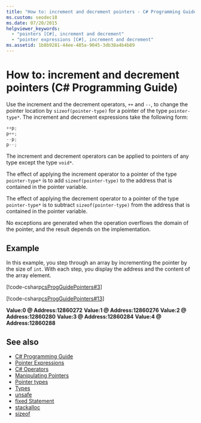 ```yaml
---
title: "How to: increment and decrement pointers - C# Programming Guide"
ms.custom: seodec18
ms.date: 07/20/2015
helpviewer_keywords: 
  - "pointers [C#], increment and decrement"
  - "pointer expressions [C#], increment and decrement"
ms.assetid: 1b8b9281-44ee-485a-9045-3db38a4b4b89
---
```

# How to: increment and decrement pointers (C# Programming Guide)

Use the increment and the decrement operators, `++` and `--`, to change the pointer location by `sizeof(pointer-type)` for a pointer of the type `pointer-type*`. The increment and decrement expressions take the following form:  
  
```csharp
++p;  
p++;  
--p;  
p--;  
```  
  
 The increment and decrement operators can be applied to pointers of any type except the type `void*`.  
  
 The effect of applying the increment operator to a pointer of the type `pointer-type*` is to add `sizeof(pointer-type)` to the address that is contained in the pointer variable.  
  
 The effect of applying the decrement operator to a pointer of the type `pointer-type*` is to subtract `sizeof(pointer-type)` from the address that is contained in the pointer variable.  
  
 No exceptions are generated when the operation overflows the domain of the pointer, and the result depends on the implementation.  
  
## Example  
 In this example, you step through an array by incrementing the pointer by the size of `int`. With each step, you display the address and the content of the array element.  
  
 [!code-csharp[csProgGuidePointers#3](~/samples/snippets/csharp/VS_Snippets_VBCSharp/csProgGuidePointers/CS/Pointers2.cs#3)]  
  
 [!code-csharp[csProgGuidePointers#13](~/samples/snippets/csharp/VS_Snippets_VBCSharp/csProgGuidePointers/CS/Pointers.cs#13)]  
  
**Value:0 @ Address:12860272**
**Value:1 @ Address:12860276**
**Value:2 @ Address:12860280**
**Value:3 @ Address:12860284**
**Value:4 @ Address:12860288**

## See also

- [C# Programming Guide](../../../csharp/programming-guide/index.md)
- [Pointer Expressions](../../../csharp/programming-guide/unsafe-code-pointers/pointer-expressions.md)
- [C# Operators](../../../csharp/language-reference/operators/index.md)
- [Manipulating Pointers](../../../csharp/programming-guide/unsafe-code-pointers/manipulating-pointers.md)
- [Pointer types](../../../csharp/programming-guide/unsafe-code-pointers/pointer-types.md)
- [Types](../../../csharp/language-reference/keywords/types.md)
- [unsafe](../../../csharp/language-reference/keywords/unsafe.md)
- [fixed Statement](../../../csharp/language-reference/keywords/fixed-statement.md)
- [stackalloc](../../../csharp/language-reference/keywords/stackalloc.md)
- [sizeof](../../../csharp/language-reference/keywords/sizeof.md)
